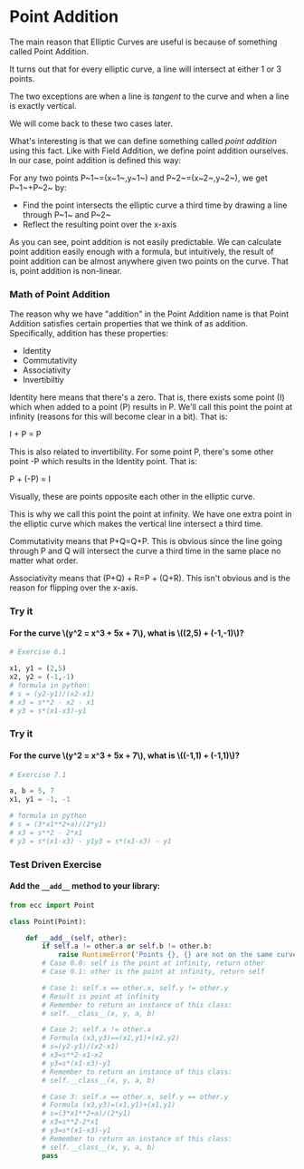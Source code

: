 
# Point Addition

The main reason that Elliptic Curves are useful is because of something called Point Addition. 

It turns out that for every elliptic curve, a line will intersect at either 1 or 3 points.

The two exceptions are when a line is _tangent_ to the curve and when a line is exactly vertical.

We will come back to these two cases later.

What's interesting is that we can define something called *point addition* using this fact. Like with Field Addition, we define point addition ourselves. In our case, point addition is defined this way:

For any two points P~1~=(x~1~,y~1~) and P~2~=(x~2~,y~2~), we get P~1~+P~2~ by:

* Find the point intersects the elliptic curve a third time by drawing a line through P~1~ and P~2~
* Reflect the resulting point over the x-axis

As you can see, point addition is not easily predictable. We can calculate point addition easily enough with a formula, but intuitively, the result of point addition can be almost anywhere given two points on the curve. That is, point addition is non-linear.

### Math of Point Addition

The reason why we have "addition" in the Point Addition name is that Point Addition satisfies certain properties that we think of as addition. Specifically, addition has these properties:

* Identity
* Commutativity
* Associativity
* Invertibiltiy

Identity here means that there's a zero. That is, there exists some point (I) which when added to a point (P) results in P. We'll call this point the point at infinity (reasons for this will become clear in a bit). That is:

I + P = P

This is also related to invertibility. For some point P, there's some other point -P which results in the Identity point. That is:

P + (-P) = I

Visually, these are points opposite each other in the elliptic curve.

This is why we call this point the point at infinity. We have one extra point in the elliptic curve which makes the vertical line intersect a third time.

Commutativity means that P+Q=Q+P. This is obvious since the line going through P and Q will intersect the curve a third time in the same place no matter what order.

Associativity means that (P+Q) + R=P + (Q+R). This isn't obvious and is the reason for flipping over the x-axis.

### Try it

#### For the curve \\(y^2 = x^3 + 5x + 7\\), what is \\((2,5) + (-1,-1)\\)?


```python
# Exercise 6.1

x1, y1 = (2,5)
x2, y2 = (-1,-1)
# formula in python:
# s = (y2-y1)/(x2-x1)
# x3 = s**2 - x2 - x1
# y3 = s*(x1-x3)-y1
```

### Try it

#### For the curve \\(y^2 = x^3 + 5x + 7\\), what is \\((-1,1) + (-1,1)\\)?


```python
# Exercise 7.1

a, b = 5, 7
x1, y1 = -1, -1

# formula in python
# s = (3*x1**2+a)/(2*y1)
# x3 = s**2 - 2*x1
# y3 = s*(x1-x3) - y1y3 = s*(x1-x3) - y1
```

### Test Driven Exercise

#### Add the `__add__` method to your library:


```python
from ecc import Point

class Point(Point):

    def __add__(self, other):
        if self.a != other.a or self.b != other.b:
            raise RuntimeError('Points {}, {} are not on the same curve'.format(self, other))
        # Case 0.0: self is the point at infinity, return other
        # Case 0.1: other is the point at infinity, return self

        # Case 1: self.x == other.x, self.y != other.y
        # Result is point at infinity
        # Remember to return an instance of this class:
        # self.__class__(x, y, a, b)

        # Case 2: self.x != other.x
        # Formula (x3,y3)==(x1,y1)+(x2,y2)
        # s=(y2-y1)/(x2-x1)
        # x3=s**2-x1-x2
        # y3=s*(x1-x3)-y1
        # Remember to return an instance of this class:
        # self.__class__(x, y, a, b)

        # Case 3: self.x == other.x, self.y == other.y
        # Formula (x3,y3)=(x1,y1)+(x1,y1)
        # s=(3*x1**2+a)/(2*y1)
        # x3=s**2-2*x1
        # y3=s*(x1-x3)-y1
        # Remember to return an instance of this class:
        # self.__class__(x, y, a, b)
        pass
```
